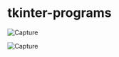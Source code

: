 # tkinter-programs

![Capture](https://user-images.githubusercontent.com/82524305/116075356-7c03a280-a6b0-11eb-9e47-6b6f80cea43b.PNG)

![Capture](https://user-images.githubusercontent.com/82524305/116075893-2380d500-a6b1-11eb-961f-2e195ab94d8d.PNG)
